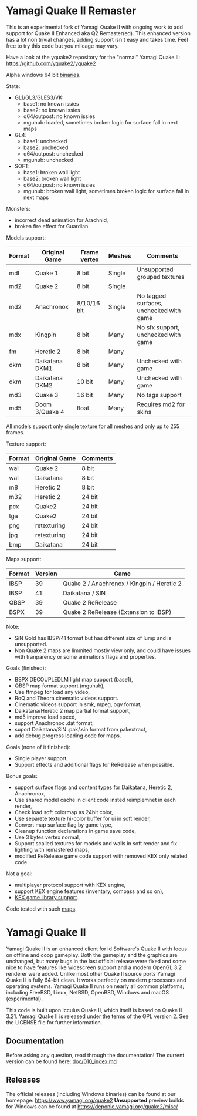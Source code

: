 # Yamagi Quake II Remaster

This is an experimental fork of Yamagi Quake II with ongoing work to add
support for Quake II Enhanced aka Q2 Remaster(ed). This enhanced version
has a lot non trivial changes, adding support isn't easy and takes time.
Feel free to try this code but you mileage may vary.

Have a look at the yquake2 repository for the "normal" Yamagi Quake II:
https://github.com/yquake2/yquake2

Alpha windows 64 bit [binaries](https://github.com/yquake2/yquake2remaster/releases).

State:
 * GL1/GL3/GLES3/VK:
   * base1: no known issies
   * base2: no known issies
   * q64/outpost: no known issies
   * mguhub: loaded, sometimes broken logic for surface fall in next maps
 * GL4:
   * base1: unchecked
   * base2: unchecked
   * q64/outpost: unchecked
   * mguhub: unchecked
 * SOFT:
   * base1: broken wall light
   * base2: broken wall light
   * q64/outpost: no known issies
   * mguhub: broken wall light, sometimes broken logic for surface fall in next maps

Monsters:
  * incorrect dead animation for Arachnid,
  * broken fire effect for Guardian.

Models support:

| Format | Original Game   | Frame vertex | Meshes | Comments                                |
| ------ | --------------- | ------------ | ------ | --------------------------------------- |
| mdl    | Quake 1         | 8 bit        | Single | Unsupported grouped textures            |
| md2    | Quake 2         | 8 bit        | Single |                                         |
| md2    | Anachronox      | 8/10/16 bit  | Single | No tagged surfaces, unchecked with game |
| mdx    | Kingpin         | 8 bit        | Many   | No sfx support, unchecked with game     |
| fm     | Heretic 2       | 8 bit        | Many   |                                         |
| dkm    | Daikatana DKM1  | 8 bit        | Many   | Unchecked with game                     |
| dkm    | Daikatana DKM2  | 10 bit       | Many   | Unchecked with game                     |
| md3    | Quake 3         | 16 bit       | Many   | No tags support                         |
| md5    | Doom 3/Quake 4  | float        | Many   | Requires md2 for skins                  |

All models support only single texture for all meshes and only up to 255 frames.

Texture support:

| Format | Original Game  | Comments |
| ------ | -------------- | -------- |
| wal    | Quake 2        | 8 bit    |
| wal    | Daikatana      | 8 bit    |
| m8     | Heretic 2      | 8 bit    |
| m32    | Heretic 2      | 24 bit   |
| pcx    | Quake2         | 24 bit   |
| tga    | Quake2         | 24 bit   |
| png    | retexturing    | 24 bit   |
| jpg    | retexturing    | 24 bit   |
| bmp    | Daikatana      | 24 bit   |

Maps support:

| Format | Version | Game                                       |
| ------ | ------- | ------------------------------------------ |
| IBSP   | 39      | Quake 2 / Anachronox / Kingpin / Heretic 2 |
| IBSP   | 41      | Daikatana / SIN                            |
| QBSP   | 39      | Quake 2 ReRelease                          |
| BSPX   | 39      | Quake 2 ReRelease (Extension to IBSP)      |

Note:
 * SiN Gold has IBSP/41 format but has different size of lump and is
   unsupported.
 * Non Quake 2 maps are limmited mostly view only, and could have issues
   with tranparency or some animations flags and properties.

Goals (finished):
  * BSPX DECOUPLEDLM light map support (base1),
  * QBSP map format support (mguhub),
  * Use ffmpeg for load any video,
  * RoQ and Theora cinematic videos support.
  * Cinematic videos support in smk, mpeg, ogv format,
  * Daikatana/Heretic 2 map partial format support,
  * md5 improve load speed,
  * support Anachronox .dat format,
  * suport Daikatana/SiN .pak/.sin format from pakextract,
  * add debug progress loading code for maps.

Goals (none of it finished):
  * Single player support,
  * Support effects and additional flags for ReRelease when possible.

Bonus goals:
  * support surface flags and content types for Daikatana, Heretic 2, Anachronox,
  * Use shared model cache in client code insted reimplemnet in each render,
  * Check load soft colormap as 24bit color,
  * Use separete texture hi-color buffer for ui in soft render,
  * Convert map surface flag by game type,
  * Cleanup function declarations in game save code,
  * Use 3 bytes vertex normal,
  * Support scalled textures for models and walls in soft render and fix
    lighting with remastered maps,
  * modified ReRelease game code support with removed KEX only related code.

Not a goal:
  * multiplayer protocol support with KEX engine,
  * support KEX engine features (inventary, compass and so on),
  * [KEX game library support](https://github.com/id-Software/quake2-rerelease-dll).

Code tested with such [maps](doc/100_tested_maps.md).

# Yamagi Quake II


Yamagi Quake II is an enhanced client for id Software's Quake
II with focus on offline and coop gameplay. Both the gameplay and the graphics
are unchanged, but many bugs in the last official release were fixed and some
nice to have features like widescreen support and a modern OpenGL 3.2 renderer
were added. Unlike most other Quake II source ports Yamagi Quake II is fully 64-bit
clean. It works perfectly on modern processors and operating systems. Yamagi
Quake II runs on nearly all common platforms; including FreeBSD, Linux, NetBSD,
OpenBSD, Windows and macOS (experimental).

This code is built upon Icculus Quake II, which itself is based on Quake II
3.21. Yamagi Quake II is released under the terms of the GPL version 2. See the
LICENSE file for further information.

## Documentation

Before asking any question, read through the documentation! The current
version can be found here: [doc/010_index.md](doc/010_index.md)

## Releases

The official releases (including Windows binaries) can be found at our
homepage: https://www.yamagi.org/quake2
**Unsupported** preview builds for Windows can be found at
https://deponie.yamagi.org/quake2/misc/
